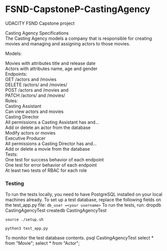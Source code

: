 # FSND-CapstoneP-CastingAgency
UDACITY FSND Capstone project

Casting Agency Specifications  
The Casting Agency models a company that is responsible for creating movies and managing and assigning actors to those movies.   

Models:  

Movies with attributes title and release date    
Actors with attributes name, age and gender  
Endpoints:  
GET /actors and /movies   
DELETE /actors/ and /movies/  
POST /actors and /movies and  
PATCH /actors/ and /movies/  
Roles:  
Casting Assistant  
Can view actors and movies  
Casting Director  
All permissions a Casting Assistant has and…  
Add or delete an actor from the database  
Modify actors or movies  
Executive Producer  
All permissions a Casting Director has and…  
Add or delete a movie from the database  
Tests:  
One test for success behavior of each endpoint  
One test for error behavior of each endpoint  
At least two tests of RBAC for each role  


### Testing
To run the tests locally, you need to have PostgreSQL installed on your local machines already.
To set up a test database, replace the following fields on the test_app.py file:
```db_user =<your username>```
To run the tests, run:
dropdb CastingAgencyTest
createdb CastingAgencyTest 

```source ./setup.sh ```

```python3 test_app.py ```

To monitor the test database contents.
psql CastingAgencyTest
select * from "Movie";
select * from "Actor";


